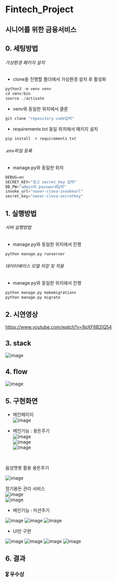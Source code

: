 # Fintech_Project
## 시니어를 위한 금융서비스


## 0. 세팅방법

###### 가상환경 패키지 설치
- clone을 진행할 폴더에서 가상환경 설치 후 활성화
``` c
python3 -m venv venv
cd venv/bin
source ./activate
```

- venv와 동일한 위치에서 클론
```c
git clone "repository code입력"
```

- requirementx.txt 동일 위치에서 패키지 설치
``` c
pip install -r requirements.txt
```

###### .env파일 등록
- manage.py와 동일한 위치
```c
DEBUG=on
SECRET_KEY="장고 secret_key 입력"
DB_PW="admin의 password입력"
invoke_url="naver-clova-invokeurl"
secret_key="naver-clova-secretkey"
```

## 1. 실행방법

###### 서버 실행방법
- manage.py와 동일한 위치에서 진행
``` c
python manage.py runserver
```

###### 데이터베이스 모델 저장 및 적용
- manage.py와 동일한 위치에서 진행
``` c
python manage.py makemigrations
python manage.py migrate
```

## 2. 시연영상

https://www.youtube.com/watch?v=9pXF6B2IQ54

## 3. stack

![image](https://user-images.githubusercontent.com/74058047/216101270-ebcbab0e-d588-4614-b873-42e356774a2e.png)<br>


## 4. flow

![image](https://user-images.githubusercontent.com/74058047/216101619-1c945fe9-036a-49d1-81cf-9526b410de1c.png)<br>


## 5. 구현화면

- 메인페이지<br>
![image](https://user-images.githubusercontent.com/74058047/216101838-4e027703-777a-4fea-b393-6d7154372d36.png)<br>

- 메인기능 : 용돈주기<br>
![image](https://user-images.githubusercontent.com/74058047/216102176-b2b0a332-792f-4208-a559-7ec5bab6ee0d.png)<br>
![image](https://user-images.githubusercontent.com/74058047/216102374-271b0a60-be01-4352-b31e-3b56060ab967.png)<br>
![image](https://user-images.githubusercontent.com/74058047/216102465-bf2995ea-f59e-4261-b490-6db92b748672.png)<br>
<br>

음성챗봇 활용 용돈주기<br>

![image](https://user-images.githubusercontent.com/74058047/216105986-7338c3ed-30d0-471d-83ee-43cffbf208f9.png)<br>

정기용돈 관리 서비스<br>
![image](https://user-images.githubusercontent.com/74058047/216106077-ba9583ac-0b30-44eb-b5af-6436a1e864e7.png)<br>
![image](https://user-images.githubusercontent.com/74058047/216106143-03dd1d33-20b9-489e-97de-564bbcb7875b.png)


- 메인기능 : 미션주기<br>

![image](https://user-images.githubusercontent.com/74058047/216106245-4d9658df-2051-4f7a-88be-46bed45da87a.png)
![image](https://user-images.githubusercontent.com/74058047/216106296-77ecc671-2ce2-4c03-a9db-19c611949539.png)
![image](https://user-images.githubusercontent.com/74058047/216106496-d6f1725e-5519-4796-a8e1-f8dc088bf624.png)


- UI만 구현<br>

![image](https://user-images.githubusercontent.com/74058047/216106562-7f41a0e9-ab65-4904-a266-16e98fbc3236.png)
![image](https://user-images.githubusercontent.com/74058047/216106685-844f21fa-c09a-4572-ad27-49369708f2ae.png)
![image](https://user-images.githubusercontent.com/74058047/216106750-b3944bf6-d626-4e14-99de-1ece7f46d113.png)
![image](https://user-images.githubusercontent.com/74058047/216106802-ff15fc64-f337-47e7-9ce5-143d710f28aa.png)

## 6. 결과

### 🎖 우수상 


